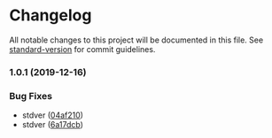# Changelog

All notable changes to this project will be documented in this file. See [standard-version](https://github.com/conventional-changelog/standard-version) for commit guidelines.

### 1.0.1 (2019-12-16)


### Bug Fixes

* stdver ([04af210](https://github.com/FEMessage/grenrc/commit/04af210))
* stdver ([6a17dcb](https://github.com/FEMessage/grenrc/commit/6a17dcb))
